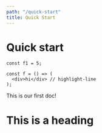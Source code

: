 ```yaml
---
path: "/quick-start"
title: Quick Start
---
```


# Quick start

```tsx
const f1 = 5;

const f = () => (
  <div>hi</div> // highlight-line
);
```

This is our first doc!

# This is a heading

